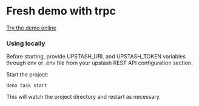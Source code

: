 # Fresh demo with trpc

[Try the demo online](https://fresh-trpc.deno.dev)

### Using locally

Before starting, provide UPSTASH_URL and UPSTASH_TOKEN variables through env or
.env file from your upstash REST API configuration section.

Start the project:

```
deno task start
```

This will watch the project directory and restart as necessary.
